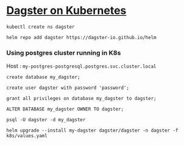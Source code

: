 # [Dagster on Kubernetes](https://artifacthub.io/packages/helm/dagster/dagster)

```commandline
kubectl create ns dagster
```

```commandline
helm repo add dagster https://dagster-io.github.io/helm
```
### Using postgres cluster running in K8s

Host : `my-postgres-postgresql.postgres.svc.cluster.local`

```commandline
create database my_dagster;
```
```commandline
create user dagster with password 'password';
```
```commandline
grant all privileges on database my_dagster to dagster;
```
```commandline
ALTER DATABASE my_dagster OWNER TO dagster;
```

```commandline
psql -U dagster -d my_dagster
```
```commandline
helm upgrade --install my-dagster dagster/dagster -n dagster -f k8s/values.yaml
```